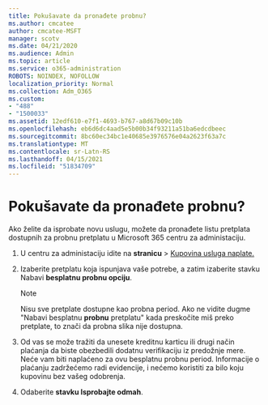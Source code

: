 ```yaml
---
title: Pokušavate da pronađete probnu?
ms.author: cmcatee
author: cmcatee-MSFT
manager: scotv
ms.date: 04/21/2020
ms.audience: Admin
ms.topic: article
ms.service: o365-administration
ROBOTS: NOINDEX, NOFOLLOW
localization_priority: Normal
ms.collection: Adm_O365
ms.custom:
- "488"
- "1500033"
ms.assetid: 12edf610-e7f1-4693-b767-a8d67b09c10b
ms.openlocfilehash: eb6d6dc4aad5e5b00b34f93211a51ba6edcdbeec
ms.sourcegitcommit: 8bc60ec34bc1e40685e3976576e04a2623f63a7c
ms.translationtype: MT
ms.contentlocale: sr-Latn-RS
ms.lasthandoff: 04/15/2021
ms.locfileid: "51834709"
---
```

# <a name="trying-to-find-a-trial"></a>Pokušavate da pronađete probnu?

Ako želite da isprobate novu uslugu, možete da pronađete listu pretplata dostupnih za probnu pretplatu u Microsoft 365 centru za administaciju.
  
1. U centru za administaciju idite na **stranicu** \> [Kupovina usluga naplate.](https://go.microsoft.com/fwlink/p/?linkid=868433)

2. Izaberite pretplatu koja ispunjava vaše potrebe, a zatim izaberite stavku Nabavi  **besplatnu probnu opciju**.

    > [!NOTE]
    > Nisu sve pretplate dostupne kao probna period. Ako ne vidite dugme "Nabavi besplatnu **probnu** pretplatu" kada preskočite miš preko pretplate, to znači da probna slika nije dostupna.
  
3. Od vas se može tražiti da unesete kreditnu karticu ili drugi način plaćanja da biste obezbedili dodatnu verifikaciju iz predožnje mere. Neće vam biti naplaćeno za ovu besplatnu probnu period. Informacije o plaćanju zadržećemo radi evidencije, i nećemo koristiti za bilo koju kupovinu bez vašeg odobrenja.

4. Odaberite **stavku Isprobajte odmah**.
